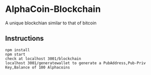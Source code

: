 # AlphaCoin-Blockchain
A unique blockchian similar to that of bitcoin

## Instructions
```
npm install
npm start
check at localhost 3001/blockchain
localhost 3001/generatewallet to generate a PubAddress,Pub-Priv Key,Balance of 100 Alphacoins
